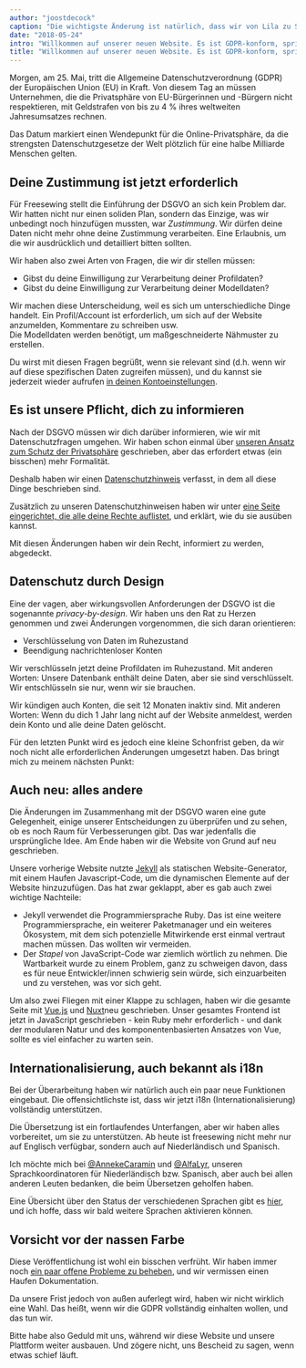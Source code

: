 ```yaml
---
author: "joostdecock"
caption: "Die wichtigste Änderung ist natürlich, dass wir von Lila zu Schwarz als unsere Signaturfarbe gewechselt haben."
date: "2018-05-24"
intro: "Willkommen auf unserer neuen Website. Es ist GDPR-konform, spricht 3 Sprachen und riecht nach nasser Farbe"
title: "Willkommen auf unserer neuen Website. Es ist GDPR-konform, spricht 3 Sprachen und riecht nach nasser Farbe"
---
```



Morgen, am 25. Mai, tritt die Allgemeine Datenschutzverordnung (GDPR) der Europäischen Union (EU) in Kraft. Von diesem Tag an müssen Unternehmen, die die Privatsphäre von EU-Bürgerinnen und -Bürgern nicht respektieren, mit Geldstrafen von bis zu 4 % ihres weltweiten Jahresumsatzes rechnen.

Das Datum markiert einen Wendepunkt für die Online-Privatsphäre, da die strengsten Datenschutzgesetze der Welt plötzlich für eine halbe Milliarde Menschen gelten.

## Deine Zustimmung ist jetzt erforderlich

Für Freesewing stellt die Einführung der DSGVO an sich kein Problem dar. Wir hatten nicht nur einen soliden Plan, sondern das Einzige, was wir unbedingt noch hinzufügen mussten, war *Zustimmung*. Wir dürfen deine Daten nicht mehr ohne deine Zustimmung verarbeiten. Eine Erlaubnis, um die wir ausdrücklich und detailliert bitten sollten.

Wir haben also zwei Arten von Fragen, die wir dir stellen müssen:

 - Gibst du deine Einwilligung zur Verarbeitung deiner Profildaten?
 - Gibst du deine Einwilligung zur Verarbeitung deiner Modelldaten?

Wir machen diese Unterscheidung, weil es sich um unterschiedliche Dinge handelt. Ein Profil/Account ist erforderlich, um sich auf der Website anzumelden, Kommentare zu schreiben usw.  
Die Modelldaten werden benötigt, um maßgeschneiderte Nähmuster zu erstellen.

Du wirst mit diesen Fragen begrüßt, wenn sie relevant sind (d.h. wenn wir auf diese spezifischen Daten zugreifen müssen), und du kannst sie jederzeit wieder aufrufen [in deinen Kontoeinstellungen](/account).

## Es ist unsere Pflicht, dich zu informieren

Nach der DSGVO müssen wir dich darüber informieren, wie wir mit Datenschutzfragen umgehen. Wir haben schon einmal über [unseren Ansatz zum Schutz der Privatsphäre](/blog/privacy-choices) geschrieben, aber das erfordert etwas (ein bisschen) mehr Formalität.

Deshalb haben wir einen [Datenschutzhinweis](/privacy) verfasst, in dem all diese Dinge beschrieben sind.

Zusätzlich zu unseren Datenschutzhinweisen haben wir unter [eine Seite eingerichtet, die alle deine Rechte auflistet](/rights), und erklärt, wie du sie ausüben kannst.

Mit diesen Änderungen haben wir dein Recht, informiert zu werden, abgedeckt.

## Datenschutz durch Design

Eine der vagen, aber wirkungsvollen Anforderungen der DSGVO ist die sogenannte *privacy-by-design*. Wir haben uns den Rat zu Herzen genommen und zwei Änderungen vorgenommen, die sich daran orientieren:

 - Verschlüsselung von Daten im Ruhezustand
 - Beendigung nachrichtenloser Konten

Wir verschlüsseln jetzt deine Profildaten im Ruhezustand. Mit anderen Worten: Unsere Datenbank enthält deine Daten, aber sie sind verschlüsselt. Wir entschlüsseln sie nur, wenn wir sie brauchen.

Wir kündigen auch Konten, die seit 12 Monaten inaktiv sind. Mit anderen Worten: Wenn du dich 1 Jahr lang nicht auf der Website anmeldest, werden dein Konto und alle deine Daten gelöscht.

Für den letzten Punkt wird es jedoch eine kleine Schonfrist geben, da wir noch nicht alle erforderlichen Änderungen umgesetzt haben. Das bringt mich zu meinem nächsten Punkt:

## Auch neu: alles andere

Die Änderungen im Zusammenhang mit der DSGVO waren eine gute Gelegenheit, einige unserer Entscheidungen zu überprüfen und zu sehen, ob es noch Raum für Verbesserungen gibt. Das war jedenfalls die ursprüngliche Idee. Am Ende haben wir die Website von Grund auf neu geschrieben.

Unsere vorherige Website nutzte [Jekyll](https://jekyllrb.com/) als statischen Website-Generator, mit einem Haufen Javascript-Code, um die dynamischen Elemente auf der Website hinzuzufügen. Das hat zwar geklappt, aber es gab auch zwei wichtige Nachteile:

 - Jekyll verwendet die Programmiersprache Ruby. Das ist eine weitere Programmiersprache, ein weiterer Paketmanager und ein weiteres Ökosystem, mit dem sich potenzielle Mitwirkende erst einmal vertraut machen müssen. Das wollten wir vermeiden.
 - Der *Stapel* von JavaScript-Code war ziemlich wörtlich zu nehmen. Die Wartbarkeit wurde zu einem Problem, ganz zu schweigen davon, dass es für neue Entwickler/innen schwierig sein würde, sich einzuarbeiten und zu verstehen, was vor sich geht.

Um also zwei Fliegen mit einer Klappe zu schlagen, haben wir die gesamte Seite mit [Vue.js](https://vuejs.org/) und [Nuxt](https://nuxtjs.org/)neu geschrieben. Unser gesamtes Frontend ist jetzt in JavaScript geschrieben - kein Ruby mehr erforderlich - und dank der modularen Natur und des komponentenbasierten Ansatzes von Vue, sollte es viel einfacher zu warten sein.

## Internationalisierung, auch bekannt als i18n

Bei der Überarbeitung haben wir natürlich auch ein paar neue Funktionen eingebaut. Die offensichtlichste ist, dass wir jetzt i18n (Internationalisierung) vollständig unterstützen.

Die Übersetzung ist ein fortlaufendes Unterfangen, aber wir haben alles vorbereitet, um sie zu unterstützen. Ab heute ist freesewing nicht mehr nur auf Englisch verfügbar, sondern auch auf Niederländisch und Spanisch.

Ich möchte mich bei [@AnnekeCaramin](/users/annekecaramin) und [@AlfaLyr](/users/alfalyr), unseren Sprachkoordinatoren für Niederländisch bzw. Spanisch, aber auch bei allen anderen Leuten bedanken, die beim Übersetzen geholfen haben.

Eine Übersicht über den Status der verschiedenen Sprachen gibt es [hier](/i18n), und ich hoffe, dass wir bald weitere Sprachen aktivieren können.

## Vorsicht vor der nassen Farbe

Diese Veröffentlichung ist wohl ein bisschen verfrüht. Wir haben immer noch [ein paar offene Probleme zu beheben](https://github.com/freesewing/site/issues), und wir vermissen einen Haufen Dokumentation.

Da unsere Frist jedoch von außen auferlegt wird, haben wir nicht wirklich eine Wahl. Das heißt, wenn wir die GDPR vollständig einhalten wollen, und das tun wir.

Bitte habe also Geduld mit uns, während wir diese Website und unsere Plattform weiter ausbauen. Und zögere nicht, uns Bescheid zu sagen, wenn etwas schief läuft.

